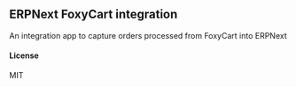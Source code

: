 ## ERPNext FoxyCart integration

An integration app to capture orders processed from FoxyCart into ERPNext

#### License

MIT